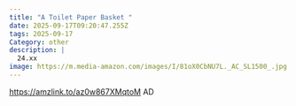 ```yaml
---
title: "A Toilet Paper Basket "
date: 2025-09-17T09:20:47.255Z
tags: 2025-09-17
Category: other
description: |
  24.xx
image: https://m.media-amazon.com/images/I/81oX0CbNU7L._AC_SL1500_.jpg
---
```

https://amzlink.to/az0w867XMqtoM
AD